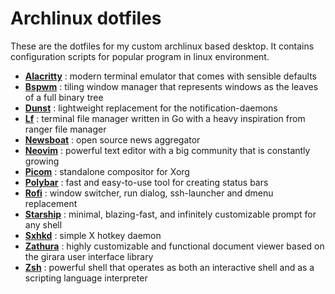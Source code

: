 # Archlinux dotfiles

These are the dotfiles for my custom archlinux based desktop. It contains configuration scripts for popular program in linux environment.

- **[Alacritty](https://github.com/alacritty/alacritty)** : modern terminal emulator that comes with sensible defaults
- **[Bspwm](https://github.com/baskerville/bspwm)** : tiling window manager that represents windows as the leaves of a full binary tree
- **[Dunst](https://dunst-project.org/)** : lightweight replacement for the notification-daemons
- **[Lf](https://github.com/gokcehan/lf)** : terminal file manager written in Go with a heavy inspiration from ranger file manager
- **[Newsboat](https://newsboat.org/)** : open source news aggregator
- **[Neovim](https://github.com/neovim/neovim)** : powerful text editor with a big community that is constantly growing
- **[Picom](https://github.com/yshui/picom)** : standalone compositor for Xorg
- **[Polybar](https://github.com/polybar/polybar)** : fast and easy-to-use tool for creating status bars
- **[Rofi](https://github.com/davatorium/rofi)** : window switcher, run dialog, ssh-launcher and dmenu replacement
- **[Starship](https://github.com/starship/starship)** : minimal, blazing-fast, and infinitely customizable prompt for any shell
- **[Sxhkd](https://github.com/baskerville/sxhkd)** : simple X hotkey daemon
- **[Zathura](https://github.com/pwmt/zathura)** : highly customizable and functional document viewer based on the girara user interface library
- **[Zsh](https://www.zsh.org/)** : powerful shell that operates as both an interactive shell and as a scripting language interpreter
